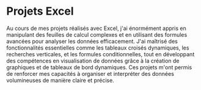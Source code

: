 # Projets Excel
Au cours de mes projets réalisés avec Excel, j'ai énormément appris en manipulant des feuilles de calcul complexes et en utilisant des formules avancées pour analyser les données efficacement. 
J'ai maîtrisé des fonctionnalités essentielles comme les tableaux croisés dynamiques, les recherches verticales, et les formules conditionnelles, tout en développant des compétences en visualisation de données grâce à la création de graphiques et de tableaux de bord dynamiques. 
Ces projets m'ont permis de renforcer mes capacités à organiser et interpréter des données volumineuses de manière claire et précise.
